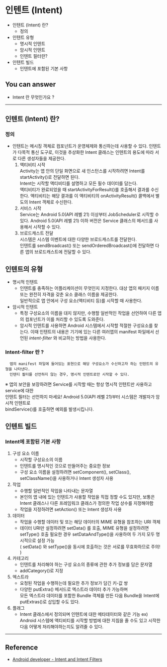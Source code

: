 # 인텐트 (Intent)
<!--Table of Contents-->
- 인텐트 (Intent) 란?
    - 정의
- 인텐트 유형
    - 명시적 인텐트
    - 암시적 인텐트
    - 인텐트 필터란?
- 인텐트 빌드 
    - 인텐트에 포함된 기본 사항

<!-- 어떤 질문을 대답할 수 있어야 하는지-->
## You can answer
- Intent 란 무엇인가요 ?

<!--Contents-->

---
## 인텐트 (Intent) 란? 
### 정의
  * 인텐트는 메시징 객체로 컴포넌트가 운영체제와 통신하는데 사용할 수 있다.
  인텐트가 다목적 통신 도구로, 이것을 추상화한 Intent 클래스는 인텐트의 용도에 따라 
  서로 다른 생성자들을 제공한다. 
    1) 액티비티 시작  
      Activity는 앱 안의 단일 화면으로 새 인스턴스를 시작하려면 Intent를 startActivity()로 전달하면 된다.  
       Intent는 시작할 액티비티를 설명하고 모든 필수 데이터를 담는다.  
       액티비티가 완료되었을 때 startActivityForResult()를 호출해서 결과를 수신한다.
       액티비티는 해당 결과를 이 액티비티의 onActivityResult() 콜백에서 별도의 Intent 객체로 수신한다.
    2) 서비스 시작  
        Service는 Android 5.0(API 레벨 21) 이상부터 JobScheduler로 시작할 수 있다.
       Android 5.0(API 레벨 21) 이하 버전은 Service 클래스의 메서드를 사용해서 시작할 수 있다.  
    3) 브로드캐스트 전달  
       시스템은 시스템 이벤트에 대한 다양한 브로드캐스트를 전달한다.  
       인텐트를 sendBroadcast() 또는 sendOrderedBroadcast()에 전달하면 다른 앱의 브로드캐스트에 전달할 수 있다. 
## 인텐트의 유형
  * 명시적 인텐트  
    - 인텐트를 충족하는 어플리케이션이 무엇인지 지정한다. 대상 앱의 패키지 이름 또는 완전히 자격을 갖춘 요소 클래스 이름을 제공한다.  
      일반적으로 앱 안에서 구성 요소(액티비티 등)를 시작할 때 사용한다.
  * 암시적 인텐트 
    - 특정 구성요소의 이름을 대지 않지만, 수행할 일반적인 작업을 선언하여 다른 앱의 컴포넌트가 이를 처리할 수 있도록 도와준다.  
    - 암시적 인텐트를 사용하면 Android 시스템에서 시작할 적절한 구성요소를 찾는다. 이때 인텐트의 내용은 기기에 있는 다른 여러앱의 manifest 파일에서 선언된 <i>intent-filter</i> 와 비교하는 방법을 사용한다.
  

  ### Intent-filter 란 ?
      앱의 manifest 파일에 들어있는 표현으로 해당 구성요소가 수신하고자 하는 인텐트의 유형을 나타낸다.
      인텐티 픨터를 선언하지 않는 경우, 명시적 인텐트로만 시작할 수 있다. 

 ※ 앱의 보안을 보장하려면 Service를 시작할 때는 항상 명시적 인텐트만 사용하고 service에 대한  
인텐트 필터는 선언하지 마세요! Android 5.0(API 레벨 21)부터 시스템은 개발자가 암시적 인텐트로  
bindService()를 호출하면 예외를 발생시킵니다. 

## 인텐트 빌드 
### Intent에 포함된 기본 사항
1. 구성 요소 이름  
   - 시작할 구성요소의 이름 
   - 인텐트를 명시적인 것으로 만들어주는 중요한 정보 
   - 구성 요소 이름을 설정하려면 setComponent(), setClass(), setClassName()을 사용하거나 Intent 생성자 사용
2. 작업 
   - 수행할 일반적인 작업을 나타내는 문자열
   - 본인의 앱 내에 있는 인텐트가 사용할 작업을 직접 정할 수도 있지만, 보통은 Intent 클래스나 다른 프레임워크 클래스가 정의한 작업 상수를 지정해야함
   - 작업을 지정하려면 setAction() 또는 Intent 생성자 사용
3. 데이터
   - 작업을 수행할 데이터 및 또는 해당 데이터의 MIME 유형을 참조하는 URI 객체 
   - 데이터 URI만 설정하려면 setData() 를 호출, MIME 유형을 설정하려면 setType() 호출
     필요한 경우 setDataAndType()을 사용하여 두 가지 모두 명시적으로 설정 가능   
     ( setData() 와 setType()을 동시에 호출하는 것은 서로를 무효화하므로 주의! )
4. 카테고리
   - 인텐트를 처리해야 하는 구성 요소의 종류에 관한 추가 정보를 담은 문자열
   - addCategory()로 지정
5. 엑스트라
   - 요청된 작업을 수행하는데 필요한 추가 정보가 담긴 키-값 쌍
   - 다양한 putExtra() 메서드로 엑스트라 데이터 추가 가능하며  
     모든 엑스트라 데이터를 포함한 Bundle 객체를 만든 다음 Bundle을 Intent에 putExtras()로 삽입할 수도 있다. 
6. 플래그
   - Intent 클래스에서 정의되며 인텐트에 대한 메타데이터와 같은 기능
     ex) Android 시스템에 액티비티를 시작할 방법에 대한 지침을 줄 수도 있고 시작한 다음 어떻게 처리해야하는지도 알려줄 수 있다.
---
## Reference
- [Android developer - Intent and Intent Filters](https://developer.android.com/guide/components/intents-filterswww.google.com)
